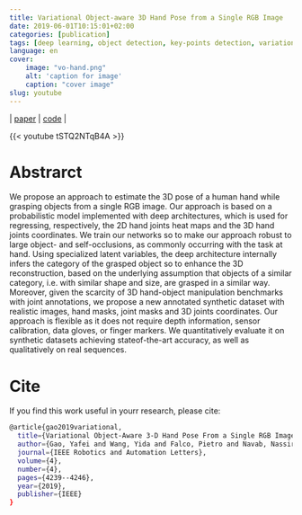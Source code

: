 ```yaml
---
title: Variational Object-aware 3D Hand Pose from a Single RGB Image
date: 2019-06-01T10:15:01+02:00
categories: [publication]
tags: [deep learning, object detection, key-points detection, variational inference, computer vision, tracking]
language: en
cover:
    image: "vo-hand.png"
    alt: 'caption for image'
    caption: "cover image"
slug: youtube
---
```

| [paper](https://ieeexplore.ieee.org/document/8770083) | [code](https://github.com/wangyida/VO-handpose) |

{{< youtube tSTQ2NTqB4A >}}

# Abstrarct

We propose an approach to estimate the 3D pose of a human hand while grasping objects from a single RGB image.  Our approach is based on a probabilistic model implemented with deep architectures, which is used for regressing, respectively, the 2D hand joints heat maps and the 3D hand joints coordinates.  We train our networks so to make our approach robust to large object- and self-occlusions, as commonly occurring with the task at hand. Using specialized latent variables, the deep architecture internally infers the category of the grasped object so to enhance the 3D reconstruction, based on the underlying assumption that objects of a similar category, i.e. with similar shape and size, are grasped in a similar way. Moreover, given the scarcity of 3D hand-object manipulation benchmarks with joint annotations, we propose a new annotated synthetic dataset with realistic images, hand masks, joint masks and 3D joints coordinates. Our approach is flexible as it does not require depth information, sensor calibration, data gloves, or finger markers.  We quantitatively evaluate it on synthetic datasets achieving stateof-the-art accuracy, as well as qualitatively on real sequences.

# Cite

If you find this work useful in yourr research, please cite:

```bash
@article{gao2019variational,
  title={Variational Object-Aware 3-D Hand Pose From a Single RGB Image},
  author={Gao, Yafei and Wang, Yida and Falco, Pietro and Navab, Nassir and Tombari, Federico},
  journal={IEEE Robotics and Automation Letters},
  volume={4},
  number={4},
  pages={4239--4246},
  year={2019},
  publisher={IEEE}
}
```
